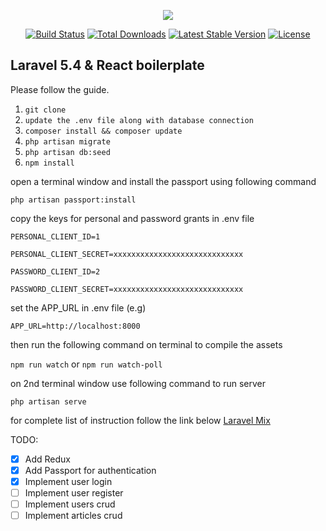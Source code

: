 <p align="center"><img src="https://laravel.com/assets/img/components/logo-laravel.svg"></p>

<p align="center">
<a href="https://travis-ci.org/laravel/framework"><img src="https://travis-ci.org/laravel/framework.svg" alt="Build Status"></a>
<a href="https://packagist.org/packages/laravel/framework"><img src="https://poser.pugx.org/laravel/framework/d/total.svg" alt="Total Downloads"></a>
<a href="https://packagist.org/packages/laravel/framework"><img src="https://poser.pugx.org/laravel/framework/v/stable.svg" alt="Latest Stable Version"></a>
<a href="https://packagist.org/packages/laravel/framework"><img src="https://poser.pugx.org/laravel/framework/license.svg" alt="License"></a>
</p>

## Laravel 5.4 & React boilerplate

Please follow the guide.

1. `git clone`
2. `update the .env file along with database connection`
3. `composer install && composer update`
4. `php artisan migrate`
5. `php artisan db:seed`
6. `npm install`

open a terminal window and install the passport using following command

 ```
 php artisan passport:install
 ```
 
copy the keys for personal and password grants in .env file

```
PERSONAL_CLIENT_ID=1

PERSONAL_CLIENT_SECRET=xxxxxxxxxxxxxxxxxxxxxxxxxxxxx

PASSWORD_CLIENT_ID=2

PASSWORD_CLIENT_SECRET=xxxxxxxxxxxxxxxxxxxxxxxxxxxxx
```

set the APP_URL in .env file (e.g)

```
APP_URL=http://localhost:8000
```

then run the following command on terminal to compile the assets

`npm run watch` or `npm run watch-poll`

on 2nd terminal window use following command to run server

```
php artisan serve
```

for complete list of instruction follow the link below
[Laravel Mix](https://laravel.com/docs/5.4/mix#running-mix)


TODO:

- [x] Add Redux
- [x] Add Passport for authentication
- [x] Implement user login
- [ ] Implement user register
- [ ] Implement users crud
- [ ] Implement articles crud
